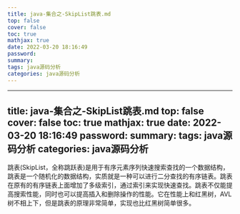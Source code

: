 ```yaml
---
title: java-集合之-SkipList跳表.md
top: false
cover: false
toc: true
mathjax: true
date: 2022-03-20 18:16:49
password:
summary:
tags: java源码分析
categories: java源码分析
---
```

---
title: java-集合之-SkipList跳表.md
top: false
cover: false
toc: true
mathjax: true
date: 2022-03-20 18:16:49
password:
summary:
tags: java源码分析
categories: java源码分析
---
跳表(SkipList，全称跳跃表)是用于有序元素序列快速搜索查找的一个数据结构，跳表是一个随机化的数据结构，实质就是一种可以进行二分查找的有序链表。跳表在原有的有序链表上面增加了多级索引，通过索引来实现快速查找。跳表不仅能提高搜索性能，同时也可以提高插入和删除操作的性能。它在性能上和红黑树，AVL树不相上下，但是跳表的原理非常简单，实现也比红黑树简单很多。

